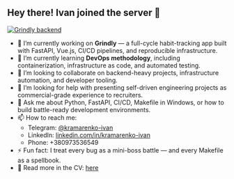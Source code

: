 ## Hey there! Ivan joined the server 👋

[![Grindly backend](https://github.com/kramarenko-ivan/grindly/actions/workflows/backend.yml/badge.svg)](https://github.com/kramarenko-ivan/grindly/actions/workflows/backend.yml)

- 🔭 I’m currently working on **Grindly** — a full-cycle habit-tracking app built with FastAPI, Vue.js, CI/CD pipelines, and reproducible infrastructure.  
- 🌱 I’m currently learning **DevOps methodology**, including containerization, infrastructure as code, and automated testing.  
- 👯 I’m looking to collaborate on backend-heavy projects, infrastructure automation, and developer tooling.  
- 🤔 I’m looking for help with presenting self-driven engineering projects as commercial-grade experience to recruiters.  
- 💬 Ask me about Python, FastAPI, CI/CD, Makefile in Windows, or how to build battle-ready development environments.  
- 📫 How to reach me:  
  - Telegram: [@kramarenko-ivan](https://t.me/kramarenko-ivan)  
  - LinkedIn: [linkedin.com/in/kramarenko-ivan](https://linkedin.com/in/kramarenko-ivan)  
  - Phone: +380973536549  
- ⚡ Fun fact: I treat every bug as a mini-boss battle — and every Makefile as a spellbook.  
- 📖 Read more in the CV: [here](https://www.linkedin.com/feed/update/urn:li:activity:7358072926165712898/)
